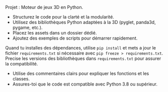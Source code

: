 <!-- Use this file to provide workspace-specific custom instructions to Copilot. For more details, visit https://code.visualstudio.com/docs/copilot/copilot-customization#_use-a-githubcopilotinstructionsmd-file -->

Projet : Moteur de jeux 3D en Python.
- Structurez le code pour la clarté et la modularité.
- Utilisez des bibliothèques Python adaptées à la 3D (pyglet, panda3d, pygame, etc.).
- Placez les assets dans un dossier dédié.
- Ajoutez des exemples de scripts pour démarrer rapidement.

Quand tu installes des dépendances, utilise `pip install` et mets a jour le fichier `requirements.txt` si nécessaire avec `pip freeze > requirements.txt`.
Precise les versions des bibliothèques dans `requirements.txt` pour assurer la compatibilité.
- Utilise des commentaires clairs pour expliquer les fonctions et les classes.
- Assures-toi que le code est compatible avec Python 3.8 ou supérieur.